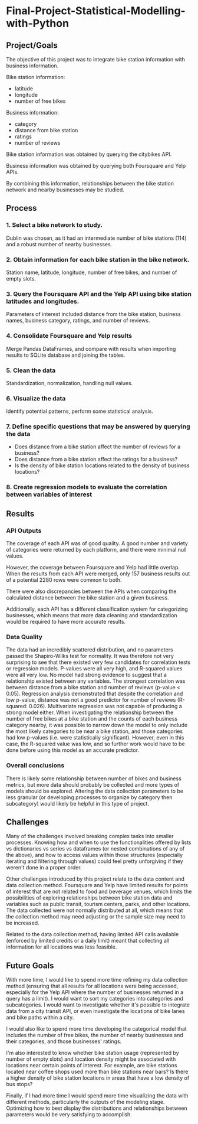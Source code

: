 # Final-Project-Statistical-Modelling-with-Python

## Project/Goals

The objective of this project was to integrate bike station information with business information.

Bike station information:
- latitude
- longitude
- number of free bikes

Business information: 
- category
- distance from bike station
- ratings
- number of reviews

Bike station information was obtained by querying the citybikes API.

Business information was obtained by querying both Foursquare and Yelp APIs.

By combining this information, relationships between the bike station network and nearby businesses may be studied.

## Process
### 1. Select a bike network to study.
Dublin was chosen, as it had an intermediate number of bike stations (114) and a robust number of nearby businesses.
### 2. Obtain information for each bike station in the bike network.
Station name, latitude, longitude, number of free bikes, and number of empty slots.
### 3. Query the Foursquare API and the Yelp API using bike station latitudes and longitudes.
Parameters of interest included distance from the bike station, business names, business category, ratings, and number of reviews.
### 4. Consolidate Foursquare and Yelp results
Merge Pandas DataFrames, and compare with results when importing results to SQLite database and joining the tables.
### 5. Clean the data 
Standardization, normalization, handling null values.
### 6. Visualize the data
Identify potential patterns, perform some statistical analysis.
### 7. Define specific questions that may be answered by querying the data
- Does distance from a bike station affect the number of reviews for a business?
- Does distance from a bike station affect the ratings for a business?
- Is the density of bike station locations related to the density of business locations?
### 8. Create regression models to evaluate the correlation between variables of interest


## Results

### API Outputs
The coverage of each API was of good quality. A good number and variety of categories were returned by each platform, and there were minimal null values.

However, the coverage between Foursquare and Yelp had little overlap. When the results from each API were merged, only 157 business results out of a potential 2280 rows were common to both.

There were also discrepancies between the APIs when comparing the calculated distance between the bike station and a given business.

Additionally, each API has a different classification system for categorizing businesses, which means that more data cleaning and standardization would be required to have more accurate results.

### Data Quality
The data had an incredibly scattered distribution, and no parameters passed the Shapiro-Wilks test for normality.
It was therefore not very surprising to see that there existed very few candidates for correlation tests or regression models.
P-values were all very high, and R-squared values were all very low. No model had strong evidence to suggest that a relationship existed between any variables.
The strongest correlation was between distance from a bike station and number of reviews (p-value < 0.05). 
Regression analysis demonstrated that despite the correlation and low p-value, distance was not a good predictor for number of reviews (R-squared: 0.026).
Multivariate regression was not capable of producing a strong model either. When investigating the relationship between the number of free bikes at a bike station and the counts of each business category nearby, it was possible to narrow down the model to only include the most likely categories to be near a bike station, and those categories had low p-values (i.e. were statistically significant). However, even in this case, the R-squared value was low, and so further work would have to be done before using this model as an accurate predictor.

### Overall conclusions

There is likely some relationship between number of bikes and business metrics, but more data should probably be collected and more types of models should be explored. Altering the data collection parameters to be less granular (or developing processes to organize by category then subcategory) would likely be helpful in this type of project.



## Challenges 

Many of the challenges involved breaking complex tasks into smaller processes. Knowing how and when to use the functionalities offered by lists vs dictionaries vs series vs dataframes (or nested combinations of any of the above), and how to access values within those structures (especially iterating and filtering through values) could feel pretty unforgiving if they weren't done in a proper order.

Other challenges introduced by this project relate to the data content and data collection method. Foursquare and Yelp have limited results for points of interest that are not related to food and beverage venues, which limits the possibilities of exploring relationships between bike station data and variables such as public transit, tourism centers, parks, and other locations. The data collected were not normally distributed at all, which means that the collection method may need adjusting or the sample size may need to be increased.

Related to the data collection method, having limited API calls available (enforced by limited credits or a daily limit) meant that collecting all information for all locations was less feasible. 

## Future Goals

With more time, I would like to spend more time refining my data collection method (ensuring that all results for all locations were being accessed, especially for the Yelp API where the number of businesses returned in a query has a limit). I would want to sort my categories into categories and subcategories. I would want to investigate whether it's possible to integrate data from a city transit API, or even investigate the locations of bike lanes and bike paths within a city. 

I would also like to spend more time developing the categorical model that includes the number of free bikes, the number of nearby businesses and their categories, and those businesses' ratings. 

I'm also interested to know whether bike station usage (represented by number of empty slots) and location density might be associated with locations near certain points of interest. For example, are bike stations located near coffee shops used more than bike stations near bars? Is there a higher density of bike station locations in areas that have a low density of bus stops?

Finally, if I had more time I would spend more time visualizing the data with different methods, particularly the outputs of the modeling stage. Optimizing how to best display the distributions and relationships between parameters would be very satisfying to accomplish. 
